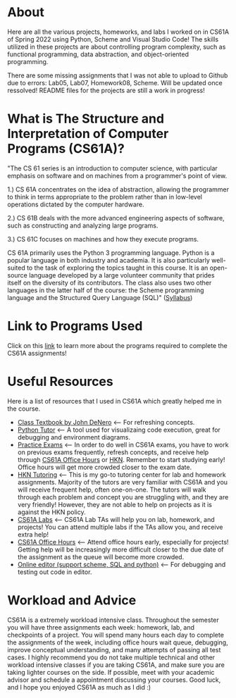 # About
Here are all the various projects, homeworks, and labs I worked on in CS61A of Spring 2022 using Python, Scheme and Visual Studio Code! The skills utilized in these projects are about controlling program complexity, such as functional programming, data abstraction, and object-oriented programming.

There are some missing assignments that I was not able to upload to Github due to errors: Lab05, Lab07, Homework08, Scheme. Will be updated once ressolved! README files for the projects are still a work in progress!

# What is The Structure and Interpretation of Computer Programs (CS61A)?
"The CS 61 series is an introduction to computer science, with particular emphasis on software and on machines from a programmer's point of view.

1.) CS 61A concentrates on the idea of abstraction, allowing the programmer to think in terms appropriate to the problem rather than in low-level operations dictated by the computer hardware.

2.) CS 61B deals with the more advanced engineering aspects of software, such as constructing and analyzing large programs.

3.) CS 61C focuses on machines and how they execute programs.

CS 61A primarily uses the Python 3 programming language. Python is a popular language in both industry and academia. It is also particularly well-suited to the task of exploring the topics taught in this course. It is an open-source language developed by a large volunteer community that prides itself on the diversity of its contributors. The class also uses two other languages in the latter half of the course: the Scheme programming language and the Structured Query Language (SQL)" ([Syllabus](https://cs61a.org/articles/about/))

# Link to Programs Used
Click on this [link](https://cs61a.org/lab/lab00/) to learn more about the programs required to complete the CS61A assignments!

# Useful Resources
Here is a list of resources that I used in CS61A which greatly helped me in the course.
- [Class Textbook by John DeNero](http://composingprograms.com/) <-- For refreshing concepts.
- [Python Tutor](https://pythontutor.com/cp/composingprograms.html#mode=edit) <-- A tool used for visualizaing code execution, great for debugging and environment diagrams.
- [Practice Exams](https://cs61a.org/resources/) <-- In order to do well in CS61A exams, you have to work on previous exams frequently, refresh concepts, and receive help through [CS61A Office Hours](https://cs61a.org/office-hours/) or [HKN](https://hkn.eecs.berkeley.edu/tutor/). Remember to start studying early! Office hours will get more crowded closer to the exam date.
- [HKN Tutoring](https://hkn.eecs.berkeley.edu/tutor/) <-- This is my go-to tutoring center for lab and homework assignments. Majority of the tutors are very familiar with CS61A and you will receive frequent help, often one-on-one. The tutors will walk through each problem and concept you are struggling with, and they are very friendly! However, they are not able to help on projects as it is against the HKN policy.
- [CS61A Labs](https://cs61a.org/weekly/) <-- CS61A Lab TAs will help you on lab, homework, and projects! You can attend multiple labs if the TAs allow you, and receive extra help!
- [CS61A Office Hours](https://cs61a.org/office-hours/) <-- Attend office hours early, especially for projects! Getting help will be increasingly more difficult closer to the due date of the assignment as the queue will become more crowded.
- [Online editor (support scheme, SQL and python)](https://code.cs61a.org/) <-- For debugging and testing out code in editor.

# Workload and Advice
CS61A is a extremely workload intensive class. Throughout the semester you will have three assignments each week: homework, lab, and checkpoints of a project. You will spend many hours each day to complete the assignments of the week, including office hours wait queue, debugging, improve conceptual understanding, and many attempts of passing all test cases. I highly recommend you do not take multiple technical and other workload intensive classes if you are taking CS61A, and make sure you are taking lighter courses on the side. If possible, meet with your academic advisor and schedule a appointment discussing your courses. Good luck, and I hope you enjoyed CS61A as much as I did :)
